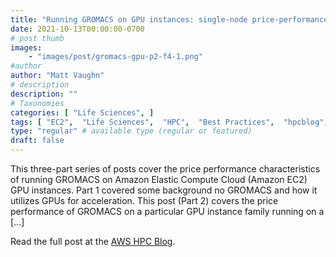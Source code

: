 ```yaml
---
title: "Running GROMACS on GPU instances: single-node price-performance"
date: 2021-10-13T00:00:00-0700
# post thumb
images:
    - "images/post/gromacs-gpu-p2-f4-1.png"
#author
author: "Matt Vaughn"
# description
description: ""
# Taxonomies
categories: [ "Life Sciences", ]
tags: [ "EC2",  "Life Sciences",  "HPC",  "Best Practices",  "hpcblog", ]
type: "regular" # available type (regular or featured)
draft: false
---
```


This three-part series of posts cover the price performance characteristics of running GROMACS on Amazon Elastic Compute Cloud (Amazon EC2) GPU instances. Part 1 covered some background no GROMACS and how it utilizes GPUs for acceleration. This post (Part 2) covers the price performance of GROMACS on a particular GPU instance family running on a […]

Read the full post at the [AWS HPC Blog](https://aws.amazon.com/blogs/hpc/running-gromacs-on-gpu-instances-single-node-price-performance/).
